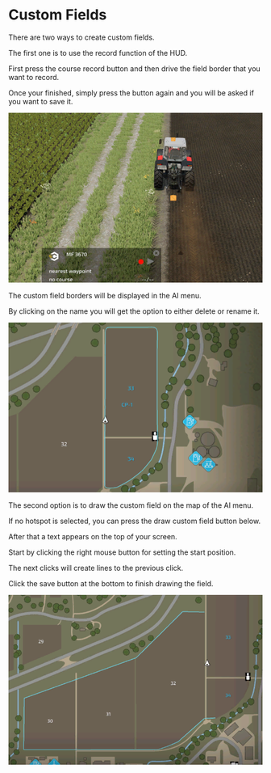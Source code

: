 # Custom Fields

  
  
There are two ways to create custom fields.  
  
The first one is to use the record function of the HUD.  
  
First press the course record button and then drive the field border that you want to record.  
  
Once your finished, simply press the button again and you will be asked if you want to save it.  
  


![Image](../assets/images/recordcustomhelp_0_0_765_510.png)

  
  
The custom field borders will be displayed in the AI menu.  
  
By clicking on the name you will get the option to either delete or rename it.  
  


![Image](../assets/images/donecustomhelp_0_0_765_510.png)

  
  
The second option is to draw the custom field on the map of the AI menu.  
  
If no hotspot is selected, you can press the draw custom field button below.  
  
After that a text appears on the top of your screen.  
  
Start by clicking the right mouse button for setting the start position.  
  
The next clicks will create lines to the previous click.  
  
Click the save button at the bottom to finish drawing the field.  
  


![Image](../assets/images/drawcustomhelp_0_0_765_510.png)

